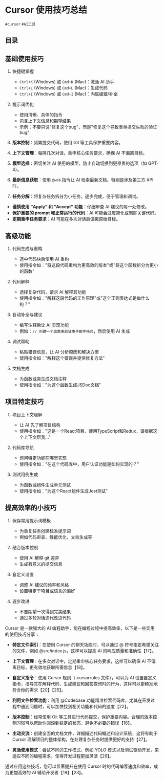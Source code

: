 
# Cursor 使用技巧总结


`#cursor` `#AI工具`


## 目录
<!-- toc -->
 ## 基础使用技巧 

1. 快捷键掌握
   - `Ctrl+K` (Windows) 或 `Cmd+K` (Mac)：激活 AI 助手
   - `Ctrl+L` (Windows) 或 `Cmd+L` (Mac)：生成代码
   - `Ctrl+I` (Windows) 或 `Cmd+I` (Mac)：内联编辑/补全

1. 提示词优化
   - 使用清晰、具体的指令
   - 包含上下文信息和期望结果
   - 示例：不要只说"修复这个bug"，而是"修复这个导致表单提交失败的验证bug"


1. **版本控制**：频繁提交代码，使用 Git 等工具保护重要内容。
2. **上下文管理**：每隔几次对话，重申核心任务要求，确保 AI 不偏离目标。
3. **模型选择**：密切关注 AI 使用的模型，防止自动切换到更昂贵的选项（如 GPT-4）。
4. **最新信息获取**：使用 `@web` 指令让 AI 检索最新文档，特别是涉及第三方 API 时。
5. **任务分解**：将复杂任务拆分为小任务，逐步完成，便于管理和调试。

- **谨慎使用 “Apply” 和 “Accept” 功能**：仔细审查 AI 建议的每一处修改。
- **保护重要的 prompt 和正常运行的代码**：AI 可能会过度简化或删除关键代码。
- **定期重申任务要求**：AI 可能在多次对话后偏离原始目标。


## 高级功能

1. 代码生成与重构
   - 选中代码块后使用 AI 重构
   - 使用指令如："将这段代码重构为更高效的版本"或"将这个函数拆分为更小的函数"

1. 代码解释
   - 选择复杂代码，请求 AI 解释其功能
   - 使用指令如："解释这段代码的工作原理"或"这个正则表达式是做什么的？"

1. 自动补全与建议
   - 编写注释后让 AI 实现功能
   - 例如：`// 创建一个函数来验证电子邮件格式`，然后使用 AI 生成

1. 调试帮助
   - 粘贴错误信息，让 AI 分析原因和解决方案
   - 使用指令如："解释这个错误并提供修复方法"

1. 文档生成
   - 为函数或类生成文档注释
   - 使用指令如："为这个函数生成JSDoc文档"

## 项目特定技巧

1. 项目上下文理解
   - 让 AI 先了解项目结构
   - 使用指令如："这是一个React项目，使用TypeScript和Redux，请根据这个上下文帮我..."

1. 代码库导航
   - 询问特定功能在哪里实现
   - 使用指令如："在这个代码库中，用户认证功能是如何实现的？"

1. 测试用例生成
   - 为函数或组件生成单元测试
   - 使用指令如："为这个React组件生成Jest测试"

## 提高效率的小技巧

1. 保存常用提示词模板
   - 为重复任务创建标准提示词
   - 例如代码审查、性能优化、文档生成等

1. 结合版本控制
   - 使用 AI 解释 git 差异
   - 生成有意义的提交信息

1. 自定义设置
   - 调整 AI 建议的频率和风格
   - 设置特定于项目或语言的偏好

1. 逐步改进
   - 不要期望一次得到完美结果
   - 通过多轮对话迭代改进代码

Cursor 是一款强大的 AI 编程助手，能在编程过程中提高效率，以下是一些实用的使用技巧分享：

- **特定文件索引**：在使用 Cursor 的聊天功能时，可以通过 @ 符号指定希望关注的文件，例如 @src/index.js，这样可以提高 AI 的响应质量和准确性【17】。

- **上下文管理**：在多次对话中，定期重申核心任务要求，这样可以确保 AI 不偏离目标，更有效地获取所需信息【18】。

- **自定义指令**：使用 Cursor 规则（.cursorrules 文件），可以为 AI 设置自定义指令，指导其在解释代码、生成建议和回答查询时的行为，这样可以更精准地符合你的需求【20】【25】。

- **利用文件检索功能**：利用 @Codebase 功能精准检索代码库，尤其在开发过程中遇到问题时，可以加快找到相关功能和代码的速度【22】。

- **版本控制**：经常使用 Git 等工具进行代码提交，保护重要内容。合理的版本控制习惯可以帮助你回滚到稳定的状态，避免不必要的错误【18】。

- **主动交流**：创建全面的文档文件，详细描述代码概述和设计系统，这将有助于 Cursor 理解项目的整体架构，在处理复杂任务时提供更好的支持【27】。

- **灵活使用模式**：尝试不同的工作模式，例如 YOLO 模式以及测试驱动开发，来适应不同的编程需求，使得开发过程更加灵活【26】。

通过应用这些技巧，您可以显著提升在使用 Cursor 时的代码编写速度和效率，成为更加高效的 AI 辅助开发者【19】【23】。